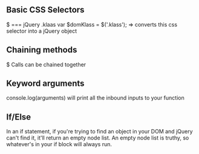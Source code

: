 ## Basic CSS Selectors 

$ === jQuery
.klaas
var $domKlass = $('.klass'); => converts this css selector into a jQuery object 

## Chaining methods
$ Calls can be chained together

## Keyword arguments

console.log(arguments) will print all the inbound inputs to your function

## If/Else
In an if statement, if you're trying to find an object in your DOM and jQuery can't find it, it'll return an empty node list.
An empty node list is truthy, so whatever's in your if block will always run. 